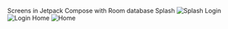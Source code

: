 
Screens in Jetpack Compose with Room database 
Splash
![Splash](https://github.com/user-attachments/assets/4ca324b0-32d1-4124-8e7c-0a5358c94ce9)
Login
![Login](https://github.com/user-attachments/assets/482e9f55-d39e-4225-8173-8dd84ff4ed17)
Home
![Home](https://github.com/user-attachments/assets/225b7123-c278-492c-9b2e-9dd483e02014)


